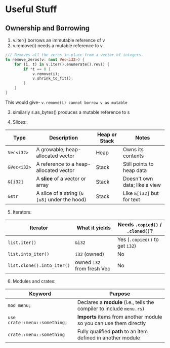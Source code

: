 # Useful Stuff

##  Ownership and Borrowing

1. v.iter() borrows an immutable reference of v
2. v.remove(i) needs a mutable reference to v

```rust
/// Removes all the zeros in-place from a vector of integers.
fn remove_zeros(v: &mut Vec<i32>) {
    for (i, t) in v.iter().enumerate().rev() {
        if *t == 0 {
            v.remove(i);
            v.shrink_to_fit();
        }
    }
}
```

This would give- `v.remove(i) cannot borrow v as mutable`

3. similarly s.as_bytes() produces a mutable reference to s

4. Slices:

| Type | Description | Heap or Stack | Notes |
| --- | --- | --- | --- |
| `Vec<i32>` | A growable, heap-allocated vector | Heap | Owns its contents |
| `&Vec<i32>` | A reference to a heap-allocated vector | Stack | Still points to heap data |
| `&[i32]` | A **slice** of a vector or array | Stack | Doesn't own data; like a view |
| `&str` | A slice of a string (`&[u8]` under the hood) | Stack | Like `&[i32]` but for text |

5. Iterators:

| Iterator | What it yields | Needs `.copied()` / `.cloned()`? |
| --- | --- | --- |
| `list.iter()` | `&i32` | Yes (`.copied()` to get `i32`) |
| `list.into_iter()` | `i32` (owned) | No |
| `list.clone().into_iter()` | owned `i32` from fresh Vec | No |

6. Modules and crates:

| Keyword | Purpose |
| --- | --- |
| `mod menu;` | Declares a **module** (i.e., tells the compiler to include `menu.rs`) |
| `use crate::menu::something;` | **Imports** items from another module so you can use them directly |
| `crate::menu::something` | Fully qualified **path** to an item defined in another module |
